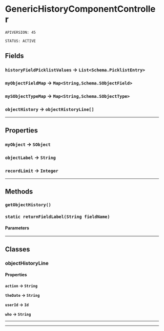 # GenericHistoryComponentController

`APIVERSION: 45`

`STATUS: ACTIVE`

## Fields

### `historyFieldPicklistValues` → `List<Schema.PicklistEntry>`

### `myObjectFieldMap` → `Map<String,Schema.SObjectField>`

### `mySObjectTypeMap` → `Map<String,Schema.SObjectType>`

### `objectHistory` → `objectHistoryLine[]`

***

## Properties

### `myObject` → `SObject`

### `objectLabel` → `String`

### `recordLimit` → `Integer`

***

## Methods

### `getObjectHistory()`

### `static returnFieldLabel(String fieldName)`

#### Parameters

***

## Classes

### objectHistoryLine

#### Properties

**`action` → `String`**

**`theDate` → `String`**

**`userId` → `Id`**

**`who` → `String`**

***

***
